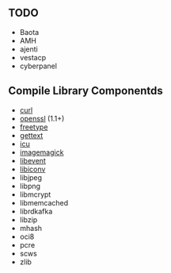 ## TODO
- Baota
- AMH
- ajenti
- vestacp
- cyberpanel


## Compile Library Componentds
- [curl](https://github.com/curl/curl)
- [openssl](https://github.com/openssl/openssl) (1.1+)
- [freetype](https://repo.jing.rocks/nongnu/freetype/)
- [gettext](http://ftp.gnu.org/pub/gnu/gettext)
- [icu](https://github.com/unicode-org/icu/releases)
- [imagemagick](https://imagemagick.org)
- [libevent](https://github.com/libevent/libevent)
- [libiconv](https://ftp.gnu.org/pub/gnu/libiconv)
- libjpeg
- libpng
- libmcrypt
- libmemcached
- librdkafka
- libzip
- mhash
- oci8
- pcre
- scws
- zlib